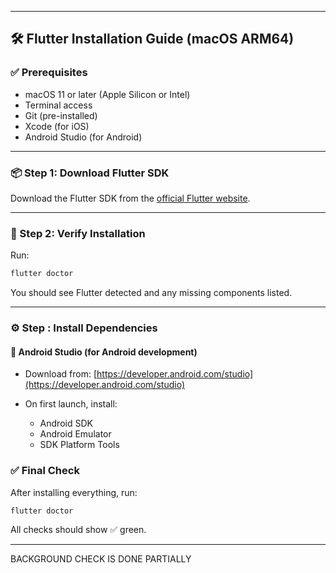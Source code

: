 
---

## 🛠️ Flutter Installation Guide (macOS ARM64)

### ✅ Prerequisites

* macOS 11 or later (Apple Silicon or Intel)
* Terminal access
* Git (pre-installed)
* Xcode (for iOS)
* Android Studio (for Android)

---

### 📦 Step 1: Download Flutter SDK

Download the Flutter SDK from the [official Flutter website](https://flutter.dev/docs/get-started/install/macos).

---



### 🧪 Step 2: Verify Installation

Run:

```bash
flutter doctor
```

You should see Flutter detected and any missing components listed.

---

### ⚙️ Step : Install Dependencies

#### 🔧 Android Studio (for Android development)

* Download from: [https://developer.android.com/studio](https://developer.android.com/studio)
* On first launch, install:

  * Android SDK
  * Android Emulator
  * SDK Platform Tools


### ✅ Final Check

After installing everything, run:

```bash
flutter doctor
```

All checks should show ✅ green.

---

BACKGROUND CHECK IS DONE PARTIALLY
